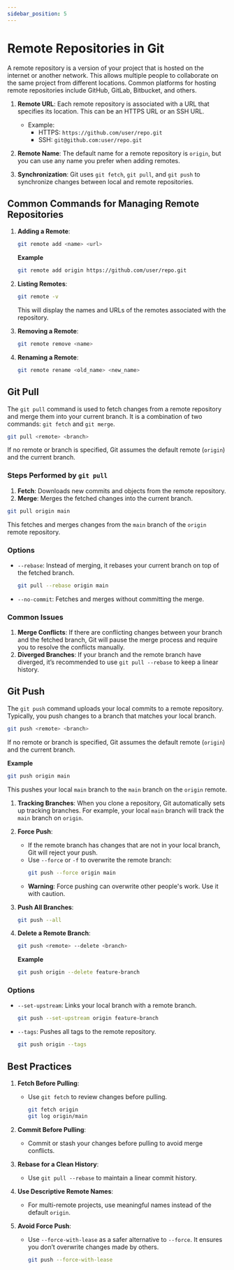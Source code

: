 ```yaml
---
sidebar_position: 5
---
```


# Remote Repositories in Git

A remote repository is a version of your project that is hosted on the internet or another network. This allows multiple people to collaborate on the same project from different locations. Common platforms for hosting remote repositories include GitHub, GitLab, Bitbucket, and others.

1. **Remote URL**: Each remote repository is associated with a URL that specifies its location. This can be an HTTPS URL or an SSH URL.

   - Example:
     - HTTPS: `https://github.com/user/repo.git`
     - SSH: `git@github.com:user/repo.git`

2. **Remote Name**: The default name for a remote repository is `origin`, but you can use any name you prefer when adding remotes.

3. **Synchronization**: Git uses `git fetch`, `git pull`, and `git push` to synchronize changes between local and remote repositories.

## Common Commands for Managing Remote Repositories

1. **Adding a Remote**:

   ```bash
   git remote add <name> <url>
   ```

   **Example**

   ```bash
   git remote add origin https://github.com/user/repo.git
   ```

2. **Listing Remotes**:

   ```bash
   git remote -v
   ```

   This will display the names and URLs of the remotes associated with the repository.

3. **Removing a Remote**:

   ```bash
   git remote remove <name>
   ```

4. **Renaming a Remote**:

   ```bash
   git remote rename <old_name> <new_name>
   ```

## Git Pull

The `git pull` command is used to fetch changes from a remote repository and merge them into your current branch. It is a combination of two commands: `git fetch` and `git merge`.

```bash
git pull <remote> <branch>
```

If no remote or branch is specified, Git assumes the default remote (`origin`) and the current branch.

### Steps Performed by `git pull`

1. **Fetch**: Downloads new commits and objects from the remote repository.
2. **Merge**: Merges the fetched changes into the current branch.

```bash
git pull origin main
```

This fetches and merges changes from the `main` branch of the `origin` remote repository.

### Options

- `--rebase`: Instead of merging, it rebases your current branch on top of the fetched branch.

  ```bash
  git pull --rebase origin main
  ```

- `--no-commit`: Fetches and merges without committing the merge.

### Common Issues

1. **Merge Conflicts**: If there are conflicting changes between your branch and the fetched branch, Git will pause the merge process and require you to resolve the conflicts manually.
2. **Diverged Branches**: If your branch and the remote branch have diverged, it’s recommended to use `git pull --rebase` to keep a linear history.

## Git Push

The `git push` command uploads your local commits to a remote repository. Typically, you push changes to a branch that matches your local branch.

```bash
git push <remote> <branch>
```

If no remote or branch is specified, Git assumes the default remote (`origin`) and the current branch.

**Example**

```bash
git push origin main
```

This pushes your local `main` branch to the `main` branch on the `origin` remote.

1. **Tracking Branches**: When you clone a repository, Git automatically sets up tracking branches. For example, your local `main` branch will track the `main` branch on `origin`.

2. **Force Push**:

   - If the remote branch has changes that are not in your local branch, Git will reject your push.
   - Use `--force` or `-f` to overwrite the remote branch:
     ```bash
     git push --force origin main
     ```
   - **Warning**: Force pushing can overwrite other people's work. Use it with caution.

3. **Push All Branches**:

   ```bash
   git push --all
   ```

4. **Delete a Remote Branch**:

   ```bash
   git push <remote> --delete <branch>
   ```

   **Example**

   ```bash
   git push origin --delete feature-branch
   ```

### Options

- `--set-upstream`: Links your local branch with a remote branch.

  ```bash
  git push --set-upstream origin feature-branch
  ```

- `--tags`: Pushes all tags to the remote repository.

  ```bash
  git push origin --tags
  ```

## Best Practices

1. **Fetch Before Pulling**:

   - Use `git fetch` to review changes before pulling.
     ```bash
     git fetch origin
     git log origin/main
     ```

2. **Commit Before Pulling**:

   - Commit or stash your changes before pulling to avoid merge conflicts.

3. **Rebase for a Clean History**:

   - Use `git pull --rebase` to maintain a linear commit history.

4. **Use Descriptive Remote Names**:

   - For multi-remote projects, use meaningful names instead of the default `origin`.

5. **Avoid Force Push**:

   - Use `--force-with-lease` as a safer alternative to `--force`. It ensures you don’t overwrite changes made by others.
     ```bash
     git push --force-with-lease
     ```
